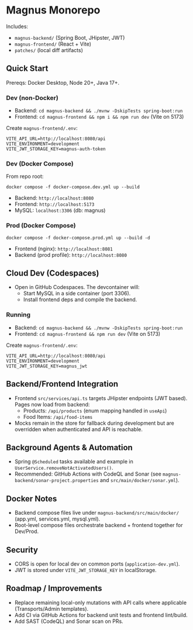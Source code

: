 # Magnus Monorepo

Includes:
- `magnus-backend/` (Spring Boot, JHipster, JWT)
- `magnus-frontend/` (React + Vite)
- `patches/` (local diff artifacts)

## Quick Start

Prereqs: Docker Desktop, Node 20+, Java 17+.

### Dev (non-Docker)
- Backend: `cd magnus-backend && ./mvnw -DskipTests spring-boot:run`
- Frontend: `cd magnus-frontend && npm i && npm run dev` (Vite on 5173)

Create `magnus-frontend/.env`:
```
VITE_API_URL=http://localhost:8080/api
VITE_ENVIRONMENT=development
VITE_JWT_STORAGE_KEY=magnus-auth-token
```

### Dev (Docker Compose)
From repo root:
```
docker compose -f docker-compose.dev.yml up --build
```
- Backend: `http://localhost:8080`
- Frontend: `http://localhost:5173`
- MySQL: `localhost:3306` (db: magnus)

### Prod (Docker Compose)
```
docker compose -f docker-compose.prod.yml up --build -d
```
- Frontend (nginx): `http://localhost:8081`
- Backend (prod profile): `http://localhost:8080`

## Cloud Dev (Codespaces)
- Open in GitHub Codespaces. The devcontainer will:
  - Start MySQL in a side container (port 3306).
  - Install frontend deps and compile the backend.

### Running
- Backend: `cd magnus-backend && ./mvnw -DskipTests spring-boot:run`
- Frontend: `cd magnus-frontend && npm run dev` (Vite on 5173)

Create `magnus-frontend/.env`:
```
VITE_API_URL=http://localhost:8080/api
VITE_ENVIRONMENT=development
VITE_JWT_STORAGE_KEY=magnus_jwt
```

## Backend/Frontend Integration
- Frontend `src/services/api.ts` targets JHipster endpoints (JWT based). Pages now load from backend:
  - Products: `/api/products` (enum mapping handled in `useApi`)
  - Food Items: `/api/food-items`
- Mocks remain in the store for fallback during development but are overridden when authenticated and API is reachable.

## Background Agents & Automation
- Spring `@Scheduled` tasks available and example in `UserService.removeNotActivatedUsers()`.
- Recommended: GitHub Actions with CodeQL and Sonar (see `magnus-backend/sonar-project.properties` and `src/main/docker/sonar.yml`).

## Docker Notes
- Backend compose files live under `magnus-backend/src/main/docker/` (app.yml, services.yml, mysql.yml).
- Root-level compose files orchestrate backend + frontend together for Dev/Prod.

## Security
- CORS is open for local dev on common ports (`application-dev.yml`).
- JWT is stored under `VITE_JWT_STORAGE_KEY` in localStorage.

## Roadmap / Improvements
- Replace remaining local-only mutations with API calls where applicable (Transports/Admin templates).
- Add CI via GitHub Actions for backend unit tests and frontend lint/build.
- Add SAST (CodeQL) and Sonar scan on PRs.

